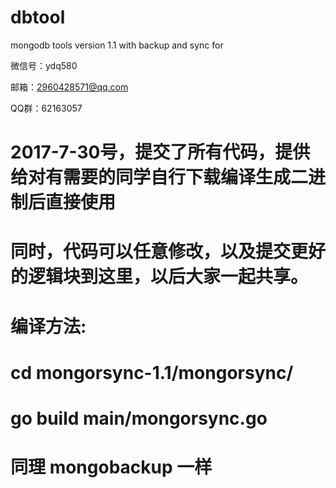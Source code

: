 # dbtool
mongodb tools version 1.1 with backup and sync for 

微信号：ydq580

邮箱：2960428571@qq.com

QQ群：62163057

# 2017-7-30号，提交了所有代码，提供给对有需要的同学自行下载编译生成二进制后直接使用
# 同时，代码可以任意修改，以及提交更好的逻辑块到这里，以后大家一起共享。
# 编译方法:
# cd mongorsync-1.1/mongorsync/
# go build main/mongorsync.go
# 同理 mongobackup 一样